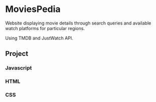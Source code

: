 # MoviesPedia
Website displaying movie details through search queries and available watch platforms
for particular regions.

Using TMDB and JustWatch API.

## Project
### Javascript
### HTML
### CSS
